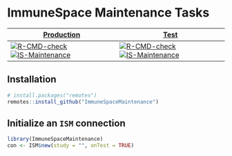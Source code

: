 # ImmuneSpace Maintenance Tasks

<!-- badges: start -->
| [Production](https://www.immunespace.org/) | [Test](https://test.immunespace.org/) |
|-----|-----|
| [![R-CMD-check](https://github.com/RGLab/ImmuneSpaceMaintenance/workflows/R-CMD-check/badge.svg?branch=main)](https://github.com/RGLab/ImmuneSpaceMaintenance/actions/workflows/R-CMD-check.yaml?query=branch:main) [![IS-Maintenance](https://github.com/RGLab/ImmuneSpaceMaintenance/workflows/IS-Maintenance/badge.svg?branch=main)](https://github.com/RGLab/ImmuneSpaceMaintenance/actions/workflows/IS-Maintenance.yaml?query=branch:main) | [![R-CMD-check](https://github.com/RGLab/ImmuneSpaceMaintenance/workflows/R-CMD-check/badge.svg?branch=dev)](https://github.com/RGLab/ImmuneSpaceMaintenance/actions/workflows/R-CMD-check.yaml?query=branch:dev) [![IS-Maintenance](https://github.com/RGLab/ImmuneSpaceMaintenance/workflows/IS-Maintenance/badge.svg?branch=dev)](https://github.com/RGLab/ImmuneSpaceMaintenance/actions/workflows/IS-Maintenance.yaml?query=branch:dev) |
<!-- badges: end -->

## Installation

``` r
# install.packages("remotes")
remotes::install_github("ImmuneSpaceMaintenance")
```

## Initialize an `ISM` connection

``` r
library(ImmuneSpaceMaintenance)
con <- ISM$new(study = "", onTest = TRUE)
```
